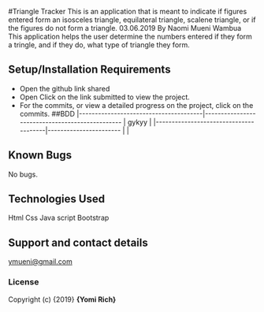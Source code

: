 #Triangle Tracker
This is an application that is meant to indicate if figures entered form an isosceles triangle, equilateral triangle, scalene triangle, or if the figures do not form a triangle. 03.06.2019
By Naomi Mueni Wambua
This application helps the user determine the numbers entered if they form a tringle, and if they do, what type of triangle they form.
## Setup/Installation Requirements
* Open the github link shared
* Open Click on the link submitted to view the project.
* For the commits, or view a detailed progress on the project, click on the commits.
##BDD
|---------------------------------------|------------------------------------------------
|   gykyy                               |
|---------------------------------------|-----------------------
|                                       |
## Known Bugs
No bugs.
## Technologies Used
Html
Css
Java script
Bootstrap
## Support and contact details
ymueni@gmail.com
### License

Copyright (c) {2019} **{Yomi Rich}**
